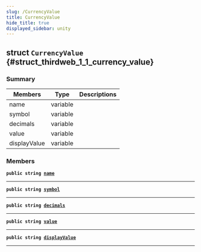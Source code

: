 ```yaml
---
slug: /CurrencyValue
title: CurrencyValue
hide_title: true
displayed_sidebar: unity
---
```


## struct `CurrencyValue` {#struct_thirdweb_1_1_currency_value}

### Summary

| Members | Type | Descriptions |
| ------- | ---- | ------------ |
| name | variable |  |
| symbol | variable |  |
| decimals | variable |  |
| value | variable |  |
| displayValue | variable |  |

### Members

**`public string `[`name`](#struct_thirdweb_1_1_currency_value_1ac33046105d8e1998b42f6b6069310053)**

---

**`public string `[`symbol`](#struct_thirdweb_1_1_currency_value_1afc8fb23264dca1a13fb5f554ba734b81)**

---

**`public string `[`decimals`](#struct_thirdweb_1_1_currency_value_1a818c5ee6adf149ce72be0ef16b8c0179)**

---

**`public string `[`value`](#struct_thirdweb_1_1_currency_value_1a5e7d1d5d0f0e8b3303508bfa67bba82a)**

---

**`public string `[`displayValue`](#struct_thirdweb_1_1_currency_value_1a8fe2ca9ff5a00167aae223eaeb215a58)**

---

